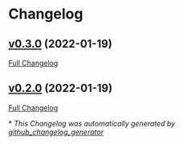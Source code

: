 # Changelog

## [v0.3.0](https://github.com/mpflynnx/crispy-potato/tree/v0.3.0) (2022-01-19)

[Full Changelog](https://github.com/mpflynnx/crispy-potato/compare/v0.2.0...v0.3.0)

## [v0.2.0](https://github.com/mpflynnx/crispy-potato/tree/v0.2.0) (2022-01-19)

[Full Changelog](https://github.com/mpflynnx/crispy-potato/compare/e651823f46fae63e5a73d54e0a1879605a749875...v0.2.0)



\* *This Changelog was automatically generated by [github_changelog_generator](https://github.com/github-changelog-generator/github-changelog-generator)*
